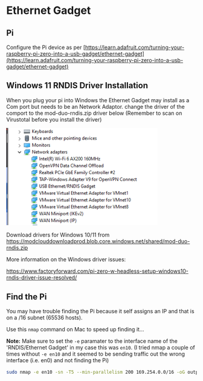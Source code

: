 # Ethernet Gadget



## Pi

Configure the Pi device as per [https://learn.adafruit.com/turning-your-raspberry-pi-zero-into-a-usb-gadget/ethernet-gadget](https://learn.adafruit.com/turning-your-raspberry-pi-zero-into-a-usb-gadget/ethernet-gadget)

## Windows 11 RNDIS Driver Installation

When you plug your pi into Windows the Ethernet Gadget may install as a Com port but needs to be an Network Adaptor. change the driver of the comport to the mod-duo-rndis.zip driver below (Remember to scan on Virustotal before you install the driver)

[<img src="./README_ASSETS/Ethernet-Gadget-Windows Device Manager.png" width="400">](./README_ASSETS/Ethernet-Gadget-Windows%20Device%20Manager.png)

Download drivers for Windows 10/11 from https://modclouddownloadprod.blob.core.windows.net/shared/mod-duo-rndis.zip

More information on the Windows driver issues:

https://www.factoryforward.com/pi-zero-w-headless-setup-windows10-rndis-driver-issue-resolved/


## Find the Pi
You may have trouble finding the Pi because it self assigns an IP and that is on a /16 subnet (65536 hosts).

Use this `nmap` command on Mac to speed up finding it... 

**Note:** Make sure to set the `-e` paramater to the interface name of the  'RNDIS/Ethernet Gadget' in my case this was `en10`. (I tried nmap a couple of times without `-e en10` and it seemed to be sending traffic out the wrong interface (i.e. en0) and not finding the Pi)

```sh
sudo nmap -e en10 -sn -T5 --min-parallelism 200 169.254.0.0/16 -oG output.file.txt;
```



